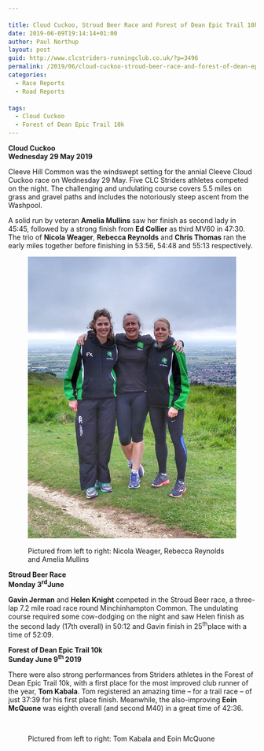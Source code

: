 ```yaml
---

title: Cloud Cuckoo, Stroud Beer Race and Forest of Dean Epic Trail 10k
date: 2019-06-09T19:14:14+01:00
author: Paul Northup
layout: post
guid: http://www.clcstriders-runningclub.co.uk/?p=3496
permalink: /2019/06/cloud-cuckoo-stroud-beer-race-and-forest-of-dean-epic-trail-10k/
categories:
  - Race Reports
  - Road Reports

tags:
  - Cloud Cuckoo
  - Forest of Dean Epic Trail 10k
---
```

**Cloud Cuckoo**  
**Wednesday 29 May 2019**

Cleeve Hill Common was the windswept setting for the annial Cleeve Cloud Cuckoo race on Wednesday 29 May. Five CLC Striders athletes competed on the night. The challenging and undulating course covers 5.5 miles on grass and gravel paths and includes the notoriously steep ascent from the Washpool.&nbsp;

A solid run by veteran **Amelia Mullins** saw her finish as second lady in 45:45, followed by a strong finish from **Ed Collier** as third MV60 in 47:30. The trio of **Nicola Weager**, **Rebecca Reynolds** and **Chris Thomas** ran the early miles together before finishing in 53:56, 54:48 and 55:13 respectively.<figure class="wp-block-image">

<img src="/Images/2019/06/Cloud-Cuckoo.jpg" alt="" class="wp-image-3497" /> <figcaption>Pictured from left to right: Nicola Weager, Rebecca Reynolds and Amelia Mullins</figcaption></figure> 

**Stroud Beer Race**  
**Monday 3<sup>rd</sup>June**

**Gavin Jerman** and **Helen Knight** competed in the Stroud Beer race, a three-lap 7.2 mile road race round Minchinhampton Common. The undulating course required some cow-dodging on the night and saw Helen finish as the second lady (17th overall) in 50:12 and Gavin finish in 25<sup>th</sup>place with a time of 52:09.

**Forest of Dean Epic Trail 10k**  
**Sunday June 9<sup>th </sup>2019**  


There were also strong performances from Striders athletes in the Forest of Dean Epic Trail 10k, with a first place for the most improved club runner of the year,&nbsp;**Tom Kabala**. Tom registered an amazing time&nbsp;– for a trail race – of just 37:39 for his first place finish. Meanwhile, the also-improving **Eoin McQuone** was eighth overall (and second M40) in a great time of 42:36.<figure class="wp-block-image is-resized">

<img src="/Images/2019/06/Tom-Eoin-FOD-Trail-10k.jpg" alt="" class="wp-image-3498" width="800" srcset="/Images/2019/06/Tom-Eoin-FOD-Trail-10k.jpg 960w, /Images/2019/06/Tom-Eoin-FOD-Trail-10k-300x225.jpg 300w, /Images/2019/06/Tom-Eoin-FOD-Trail-10k-768x576.jpg 768w" sizes="(max-width: 960px) 100vw, 960px" /> <figcaption>Pictured from left to right: Tom Kabala and Eoin McQuone</figcaption></figure>
